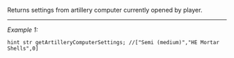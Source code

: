 Returns settings from artillery computer currently opened by player.


---
*Example 1:*
```sqf
hint str getArtilleryComputerSettings; //["Semi (medium)","HE Mortar Shells",0]
```